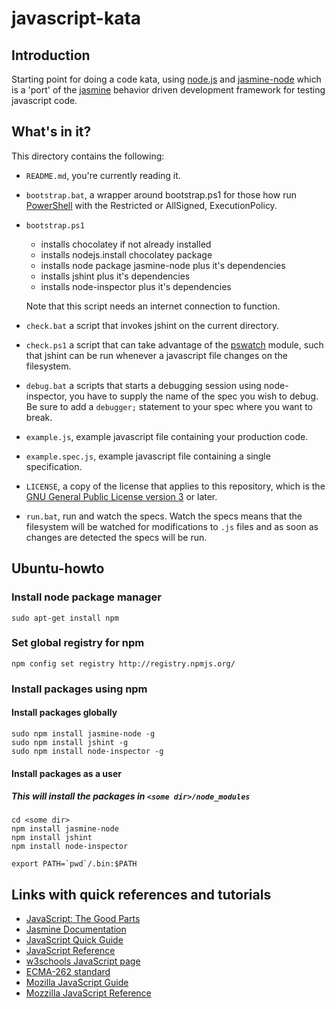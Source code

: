 # javascript-kata

## Introduction

Starting point for doing a code kata, using [node.js][node] and 
[jasmine-node][jasmn] which is a 'port' of the [jasmine][jasm] behavior 
driven development framework for testing javascript code.

## What's in it?

This directory contains the following:

- `README.md`, you're currently reading it.
- `bootstrap.bat`, a wrapper around bootstrap.ps1 for those how run [PowerShell][ps] 
  with the Restricted or AllSigned, ExecutionPolicy.
- `bootstrap.ps1`
    - installs chocolatey if not already installed
    - installs nodejs.install chocolatey package
    - installs node package jasmine-node plus it's dependencies
    - installs jshint plus it's dependencies
    - installs node-inspector plus it's dependencies

  Note that this script needs an internet connection to function.

- `check.bat` a script that invokes jshint on the current directory.
- `check.ps1` a script that can take advantage of the [pswatch][psw] module,
  such that jshint can be run whenever a javascript file changes on the 
  filesystem.
- `debug.bat` a scripts that starts a debugging session using node-inspector,
  you have to supply the name of the spec you wish to debug. Be sure to add a
  `debugger;` statement to your spec where you want to break.
- `example.js`, example javascript file containing your production code.
- `example.spec.js`, example javascript file containing a single 
  specification.
- `LICENSE`, a copy of the license that applies to this repository, which is 
  the [GNU General Public License version 3][gplv3] or later.
- `run.bat`, run and watch the specs. Watch the specs means that the filesystem 
  will be watched for modifications to `.js` files and as soon as changes are 
  detected the specs will be run.

## Ubuntu-howto

### Install node package manager

    sudo apt-get install npm

### Set global registry for npm

    npm config set registry http://registry.npmjs.org/

### Install packages using npm

#### Install packages globally

    sudo npm install jasmine-node -g
    sudo npm install jshint -g
    sudo npm install node-inspector -g

#### Install packages as a user 

##### This will install the packages in `<some dir>/node_modules`

    cd <some dir>
    npm install jasmine-node
    npm install jshint
    npm install node-inspector
    
    export PATH=`pwd`/.bin:$PATH

## Links with quick references and tutorials

- [JavaScript: The Good Parts][jtgp]
- [Jasmine Documentation][jasm]
- [JavaScript Quick Guide][jqg]
- [JavaScript Reference][jr]
- [w3schools JavaScript page][w3s]
- [ECMA-262 standard][ecma]
- [Mozilla JavaScript Guide][mjg]
- [Mozzilla JavaScript Reference][mjr]

[node]: http://nodejs.org/
[jasmn]: https://github.com/mhevery/jasmine-node
[jasm]: https://jasmine.github.io/
[ps]: http://technet.microsoft.com/en-us/scriptcenter/powershell.aspx
[gplv3]: http://www.gnu.org/licenses/gpl-3.0.html
[jtgp]: http://shop.oreilly.com/product/9780596517748.do
[jqg]: http://www.tutorialspoint.com/javascript/javascript_quick_guide.htm
[jr]: http://javascript-reference.info/ 
[w3s]: http://www.w3schools.com/js/default.asp
[ecma]: http://www.ecma-international.org/publications/files/ECMA-ST/Ecma-262.pdf
[mjg]: https://developer.mozilla.org/en-US/docs/Web/JavaScript/Guide
[mjr]: https://developer.mozilla.org/en-US/docs/Web/JavaScript/Reference 
[psw]: https://github.com/jfromaniello/pswatch

